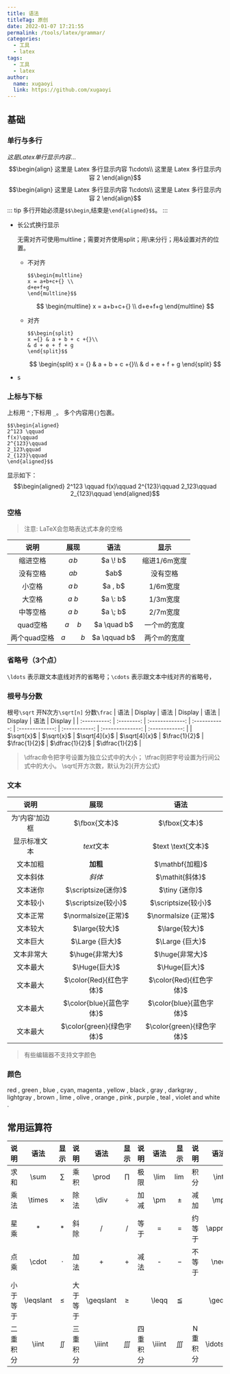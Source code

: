 ```yaml
---
title: 语法
titleTag: 原创
date: 2022-01-07 17:21:55
permalink: /tools/latex/grammar/
categories: 
  - 工具
  - latex
tags: 
  - 工具
  - latex
author: 
  name: xugaoyi
  link: https://github.com/xugaoyi
---
```


## 基础
### 单行与多行

$这是 Latex 单行显示内容\ldots$
   $$\begin{align}
   这里是 Latex 多行显示内容 1\cdots\\
   这里是 Latex 多行显示内容 2
   \end{align}$$
   $$\begin{align}
   这里是 Latex 多行显示内容 1\cdots\\
   这里是 Latex 多行显示内容 2
   \end{align}$$
::: tip
   多行开始必须是`$$\begin`,结束是`\end{aligned}$$`。
:::
- 长公式换行显示

   无需对齐可使用multline；需要对齐使用split；用\\来分行；用&设置对齐的位置。
   - 不对齐

      ```
      $$\begin{multline}    
      x = a+b+c+{} \\     
      d+e+f+g  
      \end{multline}$$
      ```
      $$
      \begin{multline}    
      x = a+b+c+{} \\     
      d+e+f+g  
      \end{multline}
      $$
   
   - 对齐

      ```
      $$\begin{split}    
      x ={} & a + b + c +{}\\    
      & d + e + f + g
      \end{split}$$
      ```
      $$
      \begin{split}    
      x = {} & a + b + c +{}\\    
      & d + e + f + g 
      \end{split}
      $$
   
- s
### 上标与下标
   
上标用 `^` ;下标用 `_`。 多个内容用`{}`包裹。
```
$$\begin{aligned}
2^123 \qquad
f(x)\qquad
2^{123}\qquad
2_123\qquad
2_{123}\qquad
\end{aligned}$$
```
显示如下：
$$\begin{aligned}
2^123 \qquad
f(x)\qquad
2^{123}\qquad
2_123\qquad
2_{123}\qquad
\end{aligned}$$
### 空格
   
> 注意: LaTeX会忽略表达式本身的空格

|     说明     |     展现     |      语法       |     显示     |
| :----------: | :----------: | :-------------: | :----------: |
|   缩进空格   |   $a \! b$   |  \$a \\\! b\$   | 缩进1/6m宽度 |
|   没有空格   |     $ab$     |     \$ab\$      |   没有空格   |
|    小空格    |   $a \, b$   |   \$a \, b\$    |   1/6m宽度   |
|    大空格    |   $a \: b$   |   \$a \\: b\$   |   1/3m宽度   |
|   中等空格   |   $a \; b$   |  \$a \\\; b\$   |   2/7m宽度   |
|   quad空格   | $a \quad b$  | \$a \\quad b\$  | 一个m的宽度  |
| 两个quad空格 | $a \qquad b$ | \$a \\qquad b\$ | 两个m的宽度  |

### 省略号（3个点）
   
`\ldots` 表示跟文本底线对齐的省略号；`\cdots` 表示跟文本中线对齐的省略号，

### 根号与分数
   
根号`\sqrt` 开N次方`\sqrt[n]`  分数`\frac`
|     语法     |  Display   |      语法       |    Display    |      语法       |    Display    |       语法       |    Display     |
| :----------: | :--------: | :-------------: | :-----------: | :-------------: | :-----------: | :--------------: | :------------: |
| \$\sqrt{x}\$ | $\sqrt{x}$ | \$\sqrt[4]{x}\$ | $\sqrt[4]{x}$ | \$\frac{1}{2}\$ | $\frac{1}{2}$ | \$\dfrac{1}{2}\$ | $\dfrac{1}{2}$ |

> \dfrac命令把字号设置为独立公式中的大小；
   \tfrac则把字号设置为行间公式中的大小。
   \sqrt[开方次数，默认为2]{开方公式}

### 文本
   
|      说明      |           展现            |             语法             |
| :------------: | :-----------------------: | :--------------------------: |
| 为'内容'加边框 |       $\fbox{文本}$       |       \$\\fbox{文本}\$       |
|  显示标准文本  |    $text \text{文本}$     |    \$text \\text{文本}\$     |
|    文本加粗    |      $\mathbf{加粗}$      |      \$\\mathbf{加粗}\$      |
|    文本斜体    |      $\mathit{斜体}$      |      \$\\mathit{斜体}\$      |
|    文本迷你    |    $\scriptsize{迷你}$    |      \$\\tiny {迷你}\$       |
|    文本较小    |    $\scriptsize{较小}$    |    \$\\scriptsize{较小}\$    |
|    文本正常    |    $\normalsize{正常}$    |   \$\\normalsize {正常}\$    |
|    文本较大    |      $\large{较大}$       |      \$\\large{较大}\$       |
|    文本巨大    |      $\Large {巨大}$      |      \$\\Large {巨大}\$      |
|   文本非常大   |      $\huge{非常大}$      |      \$\\huge{非常大}\$      |
|    文本最大    |       $\Huge{巨大}$       |       \$\\Huge{巨大}\$       |
|    文本最大    |  $\color{Red}{红色字体}$  |  \$\\color{Red}{红色字体}\$  |
|    文本最大    | $\color{blue}{蓝色字体}$  | \$\\color{blue}{蓝色字体}\$  |
|    文本最大    | $\color{green}{绿色字体}$ | \$\\color{green}{绿色字体}\$ |

> 有些编辑器不支持文字颜色

### 颜色
red , green , blue , cyan, magenta , yellow , black , gray , darkgray , lightgray , brown , lime , olive , orange , pink , purple , teal , violet and white .
## 常用运算符
  
|   说明   |   语法    |    显示     |   说明   |   语法    |    显示     |   说明   |  语法  |   显示   |  说明   |   语法    |    显示     |
| :------: | :-------: | :---------: | :------: | :-------: | :---------: | :------: | :----: | :------: | :-----: | :-------: | :---------: |
|   求和   |   \sum    |   $\sum$    |   乘积   |   \prod   |   $\prod$   |   极限   |  \lim  |  $\lim$  |  积分   |   \int    |   $\int$    |
|   乘法   |  \times   |  $\times$   |   除法   |   \div    |   $\div$    |   加减   |  \pm   |  $\pm$   |  减加   |    \mp    |    $\mp$    |
|   星乘   |     *     |     $*$     |   斜除   |     /     |     $/$     |   等于   |   =    |   $=$    | 约等于  |  \approx  |  $\approx$  |
|   点乘   |   \cdot   |   $\cdot$   |   加法   |     +     |     $+$     |   减法   |   -    |   $-$    | 不等于  |   \neq    |   $\neq$    |
| 小于等于 | \leqslant | $\leqslant$ | 大于等于 | \geqslant | $\geqslant$ |          | \leqq  | $\leqq$  |         |   \geqq   |   $\geqq$   |
| 二重积分 |   \iint   |   $\iint$   | 三重积分 |  \iiint   |  $\iiint$   | 四重积分 | \iiint | $\iiint$ | N重积分 | \idotsint | $\idotsint$ |
